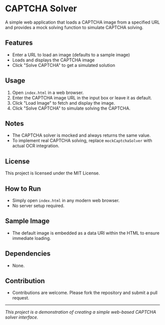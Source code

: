 # CAPTCHA Solver

A simple web application that loads a CAPTCHA image from a specified URL and provides a mock solving function to simulate CAPTCHA solving.

## Features
- Enter a URL to load an image (defaults to a sample image)
- Loads and displays the CAPTCHA image
- Click "Solve CAPTCHA" to get a simulated solution

## Usage
1. Open `index.html` in a web browser.
2. Enter the CAPTCHA image URL in the input box or leave it as default.
3. Click "Load Image" to fetch and display the image.
4. Click "Solve CAPTCHA" to simulate solving the CAPTCHA.

## Notes
- The CAPTCHA solver is mocked and always returns the same value.
- To implement real CAPTCHA solving, replace `mockCaptchaSolver` with actual OCR integration.

## License

This project is licensed under the MIT License.

## How to Run
- Simply open `index.html` in any modern web browser.
- No server setup required.

## Sample Image
- The default image is embedded as a data URI within the HTML to ensure immediate loading.

## Dependencies
- None.

## Contribution
- Contributions are welcome. Please fork the repository and submit a pull request.

---

*This project is a demonstration of creating a simple web-based CAPTCHA solver interface.*

